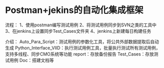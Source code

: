 # Postman+jekins的自动化集成框架

流程：
1、使用postman编写测试用例
2、将测试用例同步到SVN之类的工具中
3、在jenkins上设置同步Test_Cases文件夹
4、jenkins上新建每日构建任务

介绍：
Auto_Para_Script：测试用例的参数化工具，将公共外部数据提取后自动生成
Python_Interface_VIID：执行测试用例工具，批量执行测试所有测试用例，支持多线程、同步CMO系统等功能
report：存放备份报告
Test_Cases：存放测试用例
Doc：搭建文档等
